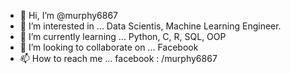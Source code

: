 - 👋 Hi, I’m @murphy6867
- 👀 I’m interested in ... Data Scientis, Machine Learning Engineer.
- 🌱 I’m currently learning ... Python, C, R, SQL, OOP
- 💞️ I’m looking to collaborate on ... Facebook
- 📫 How to reach me ... facebook : /murphy6867

<!---
murphy6867/murphy6867 is a ✨ special ✨ repository because its `README.md` (this file) appears on your GitHub profile.
You can click the Preview link to take a look at your changes.
--->

